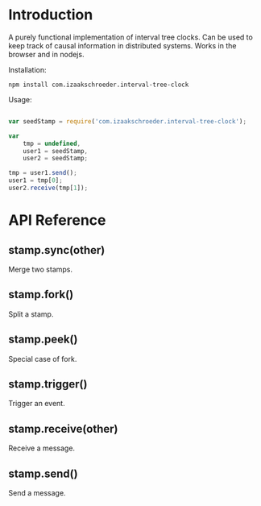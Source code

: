 Introduction
============

A purely functional implementation of interval tree clocks. Can be used to keep track of causal information in distributed systems. Works in the browser and in nodejs.

Installation:
```
npm install com.izaakschroeder.interval-tree-clock
```


Usage:
```javascript

var seedStamp = require('com.izaakschroeder.interval-tree-clock');

var
	tmp = undefined,
	user1 = seedStamp,
	user2 = seedStamp;

tmp = user1.send();
user1 = tmp[0];
user2.receive(tmp[1]);

```

API Reference
=============

stamp.sync(other)
---------------
Merge two stamps.

stamp.fork()
---------------
Split a stamp.

stamp.peek()
---------------
Special case of fork.

stamp.trigger()
---------------
Trigger an event.

stamp.receive(other)
---------------
Receive a message.

stamp.send()
---------------
Send a message.